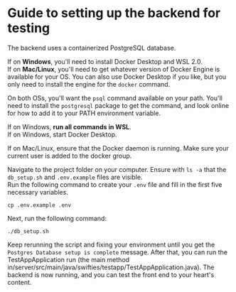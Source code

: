 # Guide to setting up the backend for testing

The backend uses a containerized PostgreSQL database.

If on **Windows**, you'll need to install Docker Desktop and WSL 2.0.  
If on **Mac/Linux**, you'll need to get whatever version of Docker Engine is available for your OS.
You can also use Docker Desktop if you like, but you only need to install the engine for the `docker` command.

On both OSs, you'll want the `psql` command available on your path. You'll need to install the `postgresql` package to get the command,
and look online for how to add it to your PATH environment variable.

If on Windows, **run all commands in WSL**.  
If on Windows, start Docker Desktop.

If on Mac/Linux, ensure that the Docker daemon is running.
Make sure your current user is added to the docker group.

Navigate to the project folder on your computer. 
Ensure with `ls -a` that the `db_setup.sh` and `.env.example` files are visible.   
Run the following command to create your `.env` file and fill in the first five necessary variables.
```shell
cp .env.example .env
```

Next, run the following command:
```shell
./db_setup.sh
```

Keep rerunning the script and fixing your environment until you get the `Postgres Database setup is complete` message.
After that, you can run the TestAppApplication run (the main method in/server/src/main/java/swifties/testapp/TestAppApplication.java).
The backend is now running, and you can test the front end to your heart's content.